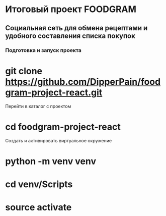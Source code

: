 # Итоговый проект FOODGRAM
## Социальная сеть для обмена рецептами и удобного составления списка покупок
### Подготовка и запуск проекта
# git clone https://github.com/DipperPain/foodgram-project-react.git
Перейти в каталог с проектом 
# cd foodgram-project-react
Создать и активировать виртуальное окружение 
# python -m venv venv
# cd venv/Scripts
# source activate

